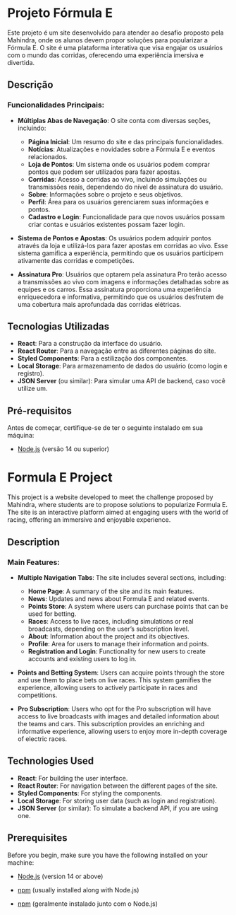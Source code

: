 # Projeto Fórmula E

Este projeto é um site desenvolvido para atender ao desafio proposto pela Mahindra, onde os alunos devem propor soluções para popularizar a Fórmula E. O site é uma plataforma interativa que visa engajar os usuários com o mundo das corridas, oferecendo uma experiência imersiva e divertida.

## Descrição

### Funcionalidades Principais:

- **Múltiplas Abas de Navegação**: O site conta com diversas seções, incluindo:
  - **Página Inicial**: Um resumo do site e das principais funcionalidades.
  - **Notícias**: Atualizações e novidades sobre a Fórmula E e eventos relacionados.
  - **Loja de Pontos**: Um sistema onde os usuários podem comprar pontos que podem ser utilizados para fazer apostas.
  - **Corridas**: Acesso a corridas ao vivo, incluindo simulações ou transmissões reais, dependendo do nível de assinatura do usuário.
  - **Sobre**: Informações sobre o projeto e seus objetivos.
  - **Perfil**: Área para os usuários gerenciarem suas informações e pontos.
  - **Cadastro e Login**: Funcionalidade para que novos usuários possam criar contas e usuários existentes possam fazer login.

- **Sistema de Pontos e Apostas**: Os usuários podem adquirir pontos através da loja e utilizá-los para fazer apostas em corridas ao vivo. Esse sistema gamifica a experiência, permitindo que os usuários participem ativamente das corridas e competições.

- **Assinatura Pro**: Usuários que optarem pela assinatura Pro terão acesso a transmissões ao vivo com imagens e informações detalhadas sobre as equipes e os carros. Essa assinatura proporciona uma experiência enriquecedora e informativa, permitindo que os usuários desfrutem de uma cobertura mais aprofundada das corridas elétricas.

## Tecnologias Utilizadas

- **React**: Para a construção da interface do usuário.
- **React Router**: Para a navegação entre as diferentes páginas do site.
- **Styled Components**: Para a estilização dos componentes.
- **Local Storage**: Para armazenamento de dados do usuário (como login e registro).
- **JSON Server** (ou similar): Para simular uma API de backend, caso você utilize um.

## Pré-requisitos

Antes de começar, certifique-se de ter o seguinte instalado em sua máquina:

- [Node.js](https://nodejs.org/) (versão 14 ou superior)

# Formula E Project

This project is a website developed to meet the challenge proposed by Mahindra, where students are to propose solutions to popularize Formula E. The site is an interactive platform aimed at engaging users with the world of racing, offering an immersive and enjoyable experience.

## Description

### Main Features:

- **Multiple Navigation Tabs**: The site includes several sections, including:
  - **Home Page**: A summary of the site and its main features.
  - **News**: Updates and news about Formula E and related events.
  - **Points Store**: A system where users can purchase points that can be used for betting.
  - **Races**: Access to live races, including simulations or real broadcasts, depending on the user’s subscription level.
  - **About**: Information about the project and its objectives.
  - **Profile**: Area for users to manage their information and points.
  - **Registration and Login**: Functionality for new users to create accounts and existing users to log in.

- **Points and Betting System**: Users can acquire points through the store and use them to place bets on live races. This system gamifies the experience, allowing users to actively participate in races and competitions.

- **Pro Subscription**: Users who opt for the Pro subscription will have access to live broadcasts with images and detailed information about the teams and cars. This subscription provides an enriching and informative experience, allowing users to enjoy more in-depth coverage of electric races.

## Technologies Used

- **React**: For building the user interface.
- **React Router**: For navigation between the different pages of the site.
- **Styled Components**: For styling the components.
- **Local Storage**: For storing user data (such as login and registration).
- **JSON Server** (or similar): To simulate a backend API, if you are using one.

## Prerequisites

Before you begin, make sure you have the following installed on your machine:

- [Node.js](https://nodejs.org/) (version 14 or above)
- [npm](https://www.npmjs.com/) (usually installed along with Node.js)

- [npm](https://www.npmjs.com/) (geralmente instalado junto com o Node.js)



